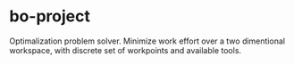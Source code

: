 bo-project
==========

Optimalization problem solver. Minimize work effort over a two dimentional workspace, with discrete set of workpoints and available tools.
